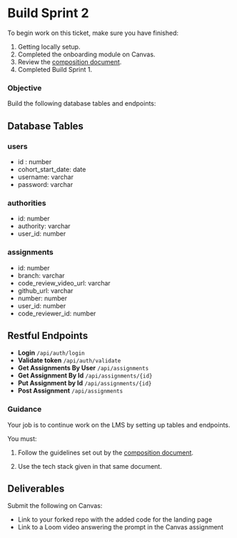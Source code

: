 # Build Sprint 2

To begin work on this ticket, make sure you have finished: 
1. Getting locally setup. 
2. Completed the onboarding module on Canvas. 
3. Review the [composition document](documents/composition_document.md). 
4. Completed Build Sprint 1. 

### Objective

Build the following database tables and endpoints: 

## Database Tables

### users
- id : number
- cohort_start_date: date
- username: varchar
- password: varchar

### authorities
- id: number
- authority: varchar
- user_id: number

### assignments
- id: number
- branch: varchar
- code_review_video_url: varchar
- github_url: varchar
- number: number
- user_id: number
- code_reviewer_id: number

## Restful Endpoints

- **Login**                     `/api/auth/login`
- **Validate token**            `/api/auth/validate`
- **Get Assignments By User**   `/api/assignments`
- **Get Assignment By Id**      `/api/assignments/{id}`
- **Put Assignment by Id**      `/api/assignments/{id}`
- **Post Assignment**           `/api/assignments`


### Guidance

Your job is to continue work on the LMS by setting up tables and endpoints. 

You must: 

1. Follow the guidelines set out by the [composition document](documents/composition_document.md). 

2. Use the tech stack given in that same document.  

## Deliverables 

Submit the following on Canvas: 

- Link to your forked repo with the added code for the landing page
- Link to a Loom video answering the prompt in the Canvas assignment